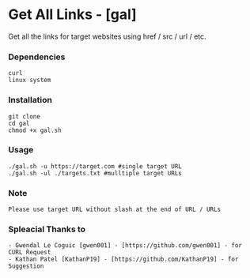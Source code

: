 # Get All Links - [gal]

Get all the links for target websites using href / src / url / etc. 

### Dependencies
```
curl
linux system
```

### Installation
```
git clone 
cd gal
chmod +x gal.sh
```

### Usage
```
./gal.sh -u https://target.com #single target URL
./gal.sh -ul ./targets.txt #mulltiple target URLs
```

### Note
```
Please use target URL without slash at the end of URL / URLs
```

### Spleacial Thanks to
```
- Gwendal Le Coguic [gwen001] - [https://github.com/gwen001] - for CURL Request
- Kathan Patel [KathanP19] - [https://github.com/KathanP19] - for Suggestion
```
